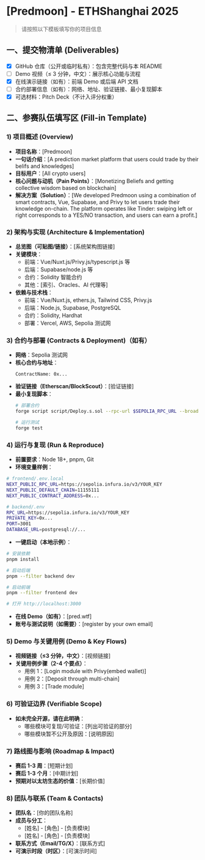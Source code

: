 # [Predmoon] - ETHShanghai 2025

> 请按照以下模板填写你的项目信息

## 一、提交物清单 (Deliverables)

- [x] GitHub 仓库（公开或临时私有）：包含完整代码与本 README
- [ ] Demo 视频（≤ 3 分钟，中文）：展示核心功能与流程
- [x] 在线演示链接（如有）：前端 Demo 或后端 API 文档
- [ ] 合约部署信息（如有）：网络、地址、验证链接、最小复现脚本
- [x] 可选材料：Pitch Deck（不计入评分权重）

## 二、参赛队伍填写区 (Fill-in Template)

### 1) 项目概述 (Overview)

- **项目名称**：[Predmoon]
- **一句话介绍**：[A prediction market platform that users could trade by their belifs and knowledges]
- **目标用户**：[All crypto users]
- **核心问题与动机（Pain Points）**：[Monetizing Beliefs and getting collective wisdom based on blockchain]
- **解决方案（Solution）**：[We developed Predmoon using a combination of smart contracts, Vue, Supabase, and Privy to let users trade their knowledge on-chain. The platform operates like Tinder: swiping left or right corresponds to a YES/NO transaction, and users can earn a profit.]

### 2) 架构与实现 (Architecture & Implementation)

- **总览图（可贴图/链接）**：[系统架构图链接]
- **关键模块**：
  - 前端：Vue/Nuxt.js/Privy.js/typescript.js 等
  - 后端：Supabase/node.js 等
  - 合约：Solidity 智能合约
  - 其他：[索引、Oracles、AI 代理等]
- **依赖与技术栈**：
  - 前端：Vue/Nuxt.js, ethers.js, Tailwind CSS, Privy.js
  - 后端：Node.js, Supabase, PostgreSQL
  - 合约：Solidity, Hardhat
  - 部署：Vercel, AWS, Sepolia 测试网

### 3) 合约与部署 (Contracts & Deployment)（如有）

- **网络**：Sepolia 测试网
- **核心合约与地址**：
  ```
  ContractName: 0x...
  ```
- **验证链接（Etherscan/BlockScout）**：[验证链接]
- **最小复现脚本**：
  ```bash
  # 部署合约
  forge script script/Deploy.s.sol --rpc-url $SEPOLIA_RPC_URL --broadcast
  
  # 运行测试
  forge test
  ```

### 4) 运行与复现 (Run & Reproduce)

- **前置要求**：Node 18+, pnpm, Git
- **环境变量样例**：

```bash
# frontend/.env.local
NEXT_PUBLIC_RPC_URL=https://sepolia.infura.io/v3/YOUR_KEY
NEXT_PUBLIC_DEFAULT_CHAIN=11155111
NEXT_PUBLIC_CONTRACT_ADDRESS=0x...

# backend/.env
RPC_URL=https://sepolia.infura.io/v3/YOUR_KEY
PRIVATE_KEY=0x...
PORT=3001
DATABASE_URL=postgresql://...
```

- **一键启动（本地示例）**：

```bash
# 安装依赖
pnpm install

# 启动后端
pnpm --filter backend dev

# 启动前端
pnpm --filter frontend dev

# 打开 http://localhost:3000
```

- **在线 Demo（如有）**：[pred.wtf]
- **账号与测试说明（如需要）**：[register by your own email]

### 5) Demo 与关键用例 (Demo & Key Flows)

- **视频链接（≤3 分钟，中文）**：[视频链接]
- **关键用例步骤（2-4 个要点）**：
  - 用例 1：[Login module with Privy(embed wallet)]
  - 用例 2：[Deposit through multi-chain]
  - 用例 3：[Trade module]

### 6) 可验证边界 (Verifiable Scope)

- **如未完全开源，请在此明确**：
  - 哪些模块可复现/可验证：[列出可验证的部分]
  - 哪些模块暂不公开及原因：[说明原因]

### 7) 路线图与影响 (Roadmap & Impact)

- **赛后 1-3 周**：[短期计划]
- **赛后 1-3 个月**：[中期计划]
- **预期对以太坊生态的价值**：[长期价值]

### 8) 团队与联系 (Team & Contacts)

- **团队名**：[你的团队名称]
- **成员与分工**：
  - [姓名] - [角色] - [负责模块]
  - [姓名] - [角色] - [负责模块]
- **联系方式（Email/TG/X）**：[联系方式]
- **可演示时段（时区）**：[可演示时间]




